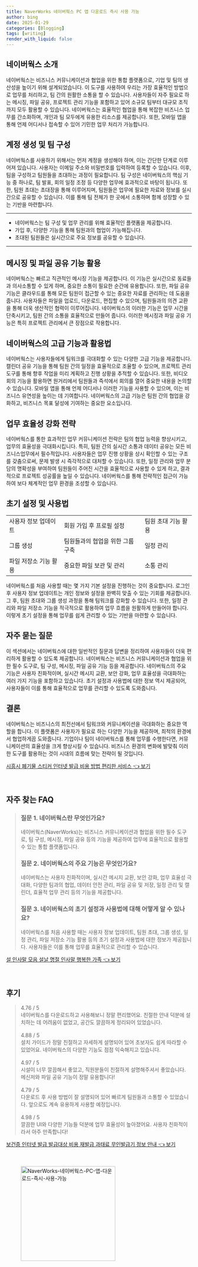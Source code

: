 ```yaml
---
title: NaverWorks 네이버웍스 PC 앱 다운로드 즉시 사용 가능
author: bing
date: 2025-01-29
categories: [Blogging]
tags: [writing]
render_with_liquid: false
---
```



<h2 id='네이버웍스_소개'>네이버웍스 소개</h2>

<p>네이버웍스는 비즈니스 커뮤니케이션과 협업을 위한 통합 플랫폼으로, 기업 및 팀의 생산성을 높이기 위해 설계되었습니다. 이 도구를 사용하여 우리는 가장 효율적인 방법으로 업무를 처리하고, 팀 간의 원활한 소통을 할 수 있습니다. 사용자들이 자주 필요로 하는 메시징, 파일 공유, 프로젝트 관리 기능을 포함하고 있어 소규모 팀부터 대규모 조직까지 모두 활용할 수 있습니다. 네이버웍스는 효율적인 협업을 통해 복잡한 비즈니스 업무를 간소화하며, 개인과 팀 모두에게 유용한 리소스를 제공합니다. 또한, 모바일 앱을 통해 언제 어디서나 접속할 수 있어 기민한 업무 처리가 가능합니다.</p>

<h2 id='계정_생성_및_팀_구성'>계정 생성 및 팀 구성</h2>

<p>네이버웍스를 사용하기 위해서는 먼저 계정을 생성해야 하며, 이는 간단한 단계로 이루어져 있습니다. 사용자는 이메일 주소와 비밀번호를 입력하여 등록할 수 있습니다. 이후, 팀을 구성하고 팀원들을 초대하는 과정이 필요합니다. 팀 구성은 네이버웍스의 핵심 기능 중 하나로, 팀 발표, 회의 일정 조정 등 다양한 업무에 효과적으로 바탕이 됩니다. 또한, 팀원 초대는 초대장을 통해 이루어지며, 팀원들은 업무에 필요한 자료와 정보를 실시간으로 공유할 수 있습니다. 이를 통해 팀 전체가 한 곳에서 소통하며 함께 성장할 수 있는 기반을 마련합니다.</p>

<hr />

<ul>
    <li>네이버웍스는 팀 구성 및 업무 관리를 위해 효율적인 플랫폼을 제공합니다.</li>
    <li>가입 후, 다양한 기능을 통해 팀원과의 협업이 가능해집니다.</li>
    <li>초대된 팀원들은 실시간으로 주요 정보를 공유할 수 있습니다.</li>
</ul>

<hr />

<h2 id='메시징_및_파일_공유'>메시징 및 파일 공유 기능 활용</h2>

<p>네이버웍스는 빠르고 직관적인 메시징 기능을 제공합니다. 이 기능은 실시간으로 동료들과 의사소통할 수 있게 하며, 중요한 소통이 필요한 순간에 유용합니다. 또한, 파일 공유 기능은 클라우드를 통해 모든 팀원이 접근할 수 있는 중요한 자료를 관리하는 데 도움을 줍니다. 사용자들은 파일을 업로드, 다운로드, 편집할 수 있으며, 팀원들과의 의견 교환을 통해 더욱 생산적인 협력이 이루어집니다. 네이버웍스의 이러한 기능은 업무 시간을 단축시키고, 팀원 간의 소통을 효율적으로 만들어 줍니다. 이러한 메시징과 파일 공유 기능은 특히 프로젝트 관리에서 큰 장점으로 작용합니다.</p>

<h2 id='고급_기능과_활용법'>네이버웍스의 고급 기능과 활용법</h2>

<p>네이버웍스는 사용자들에게 팀워크를 극대화할 수 있는 다양한 고급 기능을 제공합니다. 캘린더 공유 기능을 통해 팀원 간의 일정을 효율적으로 조율할 수 있으며, 프로젝트 관리 도구를 통해 향후 작업을 미리 계획하고 진행 상황을 추적할 수 있습니다. 또한, 비디오 회의 기능을 활용하면 원거리에서 팀원들과 즉석에서 회의를 열어 중요한 내용을 논의할 수 있습니다. 모바일 앱을 통해 언제 어디서나 이러한 기능을 사용할 수 있으며, 이는 비즈니스 유연성을 높이는 데 기여합니다. 네이버웍스의 고급 기능은 팀원 간의 협업을 강화하고, 비즈니스 목표 달성에 기여하는 중요한 요소입니다.</p>

<h2 id='업무_효율성_강화_전략'>업무 효율성 강화 전략</h2>

<p>네이버웍스를 통한 효과적인 업무 커뮤니케이션 전략은 팀의 협업 능력을 향상시키고, 업무의 효율성을 극대화시킵니다. 특히, 팀원 간의 실시간 소통과 데이터 공유는 모든 비즈니스업무에서 필수적입니다. 사용자들은 업무 진행 상황을 상시 확인할 수 있는 구조를 갖춤으로써, 문제 발생 시 즉각적으로 대처할 수 있습니다. 또한, 일정 관리와 업무 분담의 명확성을 부여하여 팀원들이 주어진 시간을 효율적으로 사용할 수 있게 하고, 결과적으로 프로젝트 성공률을 높일 수 있습니다. 네이버웍스를 통해 전략적인 접근이 가능하여 보다 체계적인 업무 환경을 조성할 수 있습니다.</p>

<h2 id='초기_설정_및_사용법'>초기 설정 및 사용법</h2>

<table>
    <tr>
        <td>사용자 정보 업데이트</td>
        <td>회원 가입 후 프로필 설정</td>
        <td>팀원 초대 기능 활용</td>
    </tr>
    <tr>
        <td>그룹 생성</td>
        <td>팀원들과의 협업을 위한 그룹 구축</td>
        <td>일정 관리</td>
    </tr>
    <tr>
        <td>파일 저장소 기능 활용</td>
        <td>중요한 파일 보관 및 관리</td>
        <td>소통 관리</td>
    </tr>
</table>

<p>네이버웍스를 처음 사용할 때는 몇 가지 기본 설정을 진행하는 것이 중요합니다. 로그인 후 사용자 정보 업데이트는 개인 정보와 설정을 완벽히 맞출 수 있는 기회를 제공합니다. 그 후, 팀원 초대와 그룹 생성 과정을 통해 팀워크를 강화할 수 있습니다. 또한, 일정 관리와 파일 저장소 기능을 적극적으로 활용하여 업무 흐름을 원활하게 만들어야 합니다. 이렇게 초기 설정을 통해 업무를 쉽게 관리할 수 있는 기반을 마련할 수 있습니다.</p>

<h2 id='자주_묻는_질문'>자주 묻는 질문</h2>

<p>이 섹션에서는 네이버웍스에 대한 일반적인 질문과 답변을 정리하여 사용자들이 더욱 편리하게 활용할 수 있도록 제공합니다. 네이버웍스는 비즈니스 커뮤니케이션과 협업을 위한 필수 도구로, 팀 구성, 메시징, 파일 공유 기능 등을 제공합니다. 네이버웍스의 주요 기능은 사용자 친화적이며, 실시간 메시지 교환, 보안 강화, 업무 효율성을 극대화하는 여러 가지 기능을 포함하고 있습니다. 초기 설정과 사용법에 대한 정보 역시 제공되어, 사용자들이 이를 통해 효율적으로 업무를 관리할 수 있도록 도와줍니다.</p>

<h2 id='결론'>결론</h2>

<p>네이버웍스는 비즈니스의 최전선에서 팀워크와 커뮤니케이션을 극대화하는 중요한 역할을 합니다. 이 플랫폼은 사용자가 필요로 하는 다양한 기능을 제공하며, 최적의 환경에서 협업하게끔 도와줍니다. 기업이나 팀이 네이버웍스를 통해 업무를 수행한다면, 커뮤니케이션의 효율성을 크게 향상시킬 수 있습니다. 비즈니스 환경의 변화에 발맞춰 이러한 도구를 활용하는 것이 시대의 흐름에 맞는 전략이 될 것입니다.</p>


<p><a class="click-button" title="시흥시 폐기물 스티커 인터넷 발급 비용 방법 편리한 서비스" href="https://greenforu.github.io/posts/%EC%8B%9C%ED%9D%A5%EC%8B%9C-%ED%8F%90%EA%B8%B0%EB%AC%BC-%EC%8A%A4%ED%8B%B0%EC%BB%A4-%EC%9D%B8%ED%84%B0%EB%84%B7-%EB%B0%9C%EA%B8%89-%EB%B9%84%EC%9A%A9-%EB%B0%A9%EB%B2%95-%ED%8E%B8%EB%A6%AC%ED%95%9C-%EC%84%9C%EB%B9%84%EC%8A%A4/" rel="dofollow">시흥시 폐기물 스티커 인터넷 발급 비용 방법 편리한 서비스 👈 보기</a></p><br>
<h2 id='자주_찾는_FAQ'>자주 찾는 FAQ</h2>
<div itemscope="" itemtype="https://schema.org/FAQPage"> 
<blockquote> 
<div itemscope="" itemprop="mainEntity" itemtype="https://schema.org/Question"> 
<h3 itemprop="name">질문 1. 네이버웍스란 무엇인가요?</h3> 
<div itemscope="" itemprop="acceptedAnswer" itemtype="https://schema.org/Answer"> 
<span itemprop="text"> 
<p>네이버웍스(NaverWorks)는 비즈니스 커뮤니케이션과 협업을 위한 필수 도구로, 팀 구성, 메시징, 파일 공유 등의 기능을 제공하여 업무에 효율적으로 활용할 수 있는 통합 플랫폼입니다.</p> 
</span> 
</div> 
</div> 

<div itemscope="" itemprop="mainEntity" itemtype="https://schema.org/Question"> 
<h3 itemprop="name">질문 2. 네이버웍스의 주요 기능은 무엇인가요?</h3> 
<div itemscope="" itemprop="acceptedAnswer" itemtype="https://schema.org/Answer"> 
<span itemprop="text"> 
<p>네이버웍스는 사용자 친화적이며, 실시간 메시지 교환, 보안 강화, 업무 효율성 극대화, 다양한 팀과의 협업, 데이터 안전 관리, 파일 공유 및 저장, 일정 관리 및 캘린더, 효율적 업무 관리 등의 기능을 제공합니다.</p> 
</span> 
</div> 
</div> 

<div itemscope="" itemprop="mainEntity" itemtype="https://schema.org/Question"> 
<h3 itemprop="name">질문 3. 네이버웍스의 초기 설정과 사용법에 대해 어떻게 알 수 있나요?</h3> 
<div itemscope="" itemprop="acceptedAnswer" itemtype="https://schema.org/Answer"> 
<span itemprop="text"> 
<p>네이버웍스를 처음 사용할 때는 사용자 정보 업데이트, 팀원 초대, 그룹 생성, 일정 관리, 파일 저장소 기능 활용 등의 초기 설정과 사용법에 대한 정보가 제공됩니다. 사용자들은 이를 통해 업무를 효율적으로 관리할 수 있습니다.</p> 
</span> 
</div> 
</div> 
</blockquote> 
</div>
<p><a class="click-button" title="설 인사말 모음 설날 명절 인사말 행복한 가족" href="https://greenforu.github.io/posts/%EC%84%A4-%EC%9D%B8%EC%82%AC%EB%A7%90-%EB%AA%A8%EC%9D%8C-%EC%84%A4%EB%82%A0-%EB%AA%85%EC%A0%88-%EC%9D%B8%EC%82%AC%EB%A7%90-%ED%96%89%EB%B3%B5%ED%95%9C-%EA%B0%80%EC%A1%B1/" rel="dofollow">설 인사말 모음 설날 명절 인사말 행복한 가족 👈 보기</a></p><br>
<h2 id='후기'>후기</h2>
<div itemscope itemtype="https://schema.org/Product">
  <blockquote>
  <div itemprop="review" itemscope itemtype="https://schema.org/Review">
      <div itemprop="reviewRating" itemscope itemtype="https://schema.org/Rating"> <span itemprop="ratingValue">4.76</span> / <span itemprop="bestRating">5</span> </div>
      <span itemprop="reviewBody">네이버웍스를 다운로드하고 사용해보니 정말 편리했어요. 친절한 안내 덕분에 설치하는 데 어려움이 없었고, 공간도 깔끔하게 정리되어 있었습니다.</span>
  </div>
  <br>
  <div itemprop="review" itemscope itemtype="https://schema.org/Review">
      <div itemprop="reviewRating" itemscope itemtype="https://schema.org/Rating"> <span itemprop="ratingValue">4.88</span> / <span itemprop="bestRating">5</span> </div>
      <span itemprop="reviewBody">설치 가이드가 정말 친절하고 자세하게 설명되어 있어 초보자도 쉽게 따라할 수 있었어요. 네이버웍스의 다양한 기능도 점점 익숙해지고 있습니다.</span>
  </div>
  <br>
  <div itemprop="review" itemscope itemtype="https://schema.org/Review">
      <div itemprop="reviewRating" itemscope itemtype="https://schema.org/Rating"> <span itemprop="ratingValue">4.97</span> / <span itemprop="bestRating">5</span> </div>
      <span itemprop="reviewBody">시설이 너무 깔끔해서 좋았고, 직원분들이 친절하게 설명해주셔서 좋았습니다. 메신저와 파일 공유 기능이 정말 유용합니다!</span>
  </div>
  <br>
  <div itemprop="review" itemscope itemtype="https://schema.org/Review">
      <div itemprop="reviewRating" itemscope itemtype="https://schema.org/Rating"> <span itemprop="ratingValue">4.79</span> / <span itemprop="bestRating">5</span> </div>
      <span itemprop="reviewBody">다운로드 후 사용 방법이 잘 설명되어 있어 빠르게 팀원들과 소통할 수 있었습니다. 앞으로도 계속 유용하게 사용할 예정입니다.</span>
  </div>
  <br>
  <div itemprop="review" itemscope itemtype="https://schema.org/Review">
      <div itemprop="reviewRating" itemscope itemtype="https://schema.org/Rating"> <span itemprop="ratingValue">4.98</span> / <span itemprop="bestRating">5</span> </div>
      <span itemprop="reviewBody">깔끔한 UI와 다양한 기능들 덕분에 업무 효율성이 높아졌어요. 사용자 친화적이라서 아주 만족합니다!</span>
  </div>
  </blockquote>
</div>
<p><a class="click-button" title="보건증 인터넷 발급 발급대상 비용 재발급 과태료 무인발급기 정보 안내" href="https://greenforu.github.io/posts/%EB%B3%B4%EA%B1%B4%EC%A6%9D-%EC%9D%B8%ED%84%B0%EB%84%B7-%EB%B0%9C%EA%B8%89-%EB%B0%9C%EA%B8%89%EB%8C%80%EC%83%81-%EB%B9%84%EC%9A%A9-%EC%9E%AC%EB%B0%9C%EA%B8%89-%EA%B3%BC%ED%83%9C%EB%A3%8C-%EB%AC%B4%EC%9D%B8%EB%B0%9C%EA%B8%89%EA%B8%B0-%EC%A0%95%EB%B3%B4-%EC%95%88%EB%82%B4/" rel="dofollow">보건증 인터넷 발급 발급대상 비용 재발급 과태료 무인발급기 정보 안내 👈 보기</a></p><br>
<figure class="image"><img src="https://greenforu.github.io/assets/img/thumbnail/NaverWorks-네이버웍스-PC-앱-다운로드-즉시-사용-가능.webp" alt="NaverWorks-네이버웍스-PC-앱-다운로드-즉시-사용-가능" width="256" height="256"></figure>